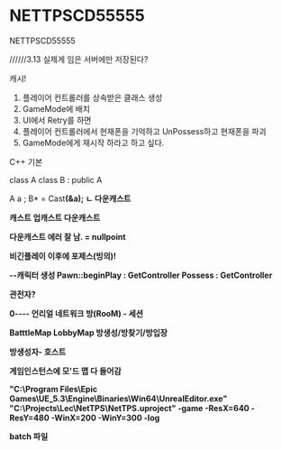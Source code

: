 # NETTPSCD55555
NETTPSCD55555


//////3.13
실제게 임은 서버에만 저장된다?

캐시!

1. 플레이어 컨트롤러를 상속받은 클래스 생성
2. GameMode에 배치
3. UI에서 Retry를 하면
4. 플레이어 컨트롤러에서 현재폰을 기억하고 UnPossess하고 현재폰을 파괴
5. GameMode에게 재시작 하라고 하고 싶다.

C++ 기본

class A 
class B : public A 

A a ;
B* = Cast<B>(&a);
ㄴ 다운캐스트

캐스트
업캐스트
다운캐스트

다운캐스트 에러 잘 남. = nullpoint

비긴플레이 이후에 포제스(빙의)!

--캐릭터 생성
Pawn::beginPlay : GetController
Possess : GetController

관전자?

0----
언리얼 네트워크
방(RooM) - 세션

BatttleMap
LobbyMap 방생성/방찾기/방입장

방생성자- 호스트


게임인스턴스에 모'드 맵 다 들어감

"C:\Program Files\Epic Games\UE_5.3\Engine\Binaries\Win64\UnrealEditor.exe" "C:\Projects\Lec\NetTPS\NetTPS.uproject" -game -ResX=640 -ResY=480 -WinX=200 -WinY=300 -log

batch 파일